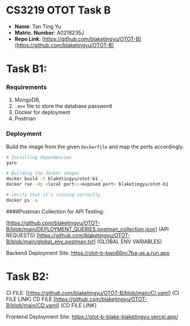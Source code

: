 # CS3219 OTOT Task B

* **Name**: Tan Ting Yu
* **Matric. Number**: A0218235J
* **Repo Link**: [https://github.com/blaketingyu/OTOT-B](https://github.com/blaketingyu/OTOT-B)

# Task B1:

### Requirements

1. MongoDB,
2. `.env` file to store the database password
3. Docker for deployment
4. Postman

### Deployment
Build the image from the given `Dockerfile` and map the ports accordingly.

```bash
# Installing dependencies
yarn

# Building the docker images
docker build -t blaketingyu/otot-b1 .
docker run -dp <local port>:<exposed port> blaketingyu/otot-b1

# verify that it's running correctly 
docker ps -a
```

####Postman Collection for API Testing: 

[https://github.com/blaketingyu/OTOT-B/blob/main/DEPLOYMENT_QUERIES.postman_collection.json] (API REQUESTS)
[https://github.com/blaketingyu/OTOT-B/blob/main/global_env_postman.txt] (GLOBAL ENV VARIABLES)

Backend Deployment Site: https://otot-b-bwo66nc7ba-as.a.run.app


# Task B2:

CI FILE: [https://github.com/blaketingyu/OTOT-B/blob/main/CI.yaml] (CI FILE LINK)
CD FILE [https://github.com/blaketingyu/OTOT-B/blob/main/CD.yaml] (CD FILE LINK)

Frontend Deployment Site: https://otot-b-blake-blaketingyu.vercel.app/

